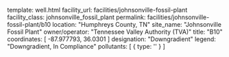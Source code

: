 template: well.html
facility_url: facilities/johnsonville-fossil-plant
facility_class: johnsonville_fossil_plant
permalink: facilities/johnsonville-fossil-plant/b10
location: "Humphreys County, TN"
site_name: "Johnsonville Fossil Plant"
owner/operator: "Tennessee Valley Authority (TVA)"
title: "B10"
coordinates: [
  -87.977793,
  36.0301
]
designation: "Downgradient"
legend: "Downgradient, In Compliance"
pollutants: [
  {
    type: ''
  }
]

